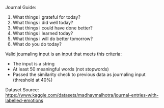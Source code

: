 Journal Guide:
1. What things i grateful for today?
2. What things i did well today?
3. What things i could have done better?
4. What things i learned today?
5. What things i will do better tomorrow?
6. What do you do today?

Valid journaling input is an input that meets this criteria:
- The input is a string
- At least 50 meaningful words (not stopwords)
- Passed the similarity check to previous data as journaling input (threshold at 40%)

Dataset Source:
https://www.kaggle.com/datasets/madhavmalhotra/journal-entries-with-labelled-emotions
